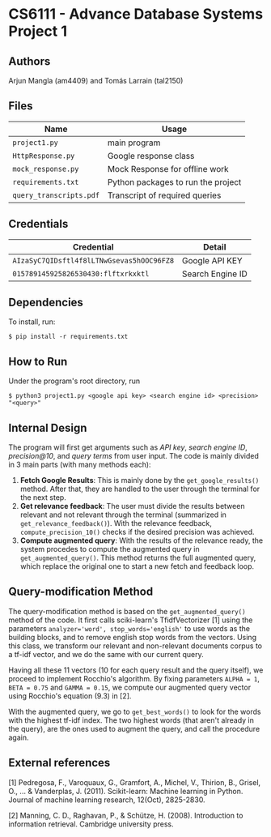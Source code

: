 # CS6111 - Advance Database Systems Project 1
## Authors
Arjun Mangla (am4409) and Tomás Larrain (tal2150)
## Files

Name | Usage
--- | ---
``project1.py`` | main program
``HttpResponse.py`` | Google response class
``mock_response.py`` | Mock Response for offline work
``requirements.txt`` | Python packages to run the project
``query_transcripts.pdf`` | Transcript of required queries

## Credentials
Credential | Detail
--- | ---
``AIzaSyC7QIDsftl4f8lLTNwGsevas5hOOC96FZ8`` | Google API KEY
``015789145925826530430:flftxrkxktl`` | Search Engine ID

## Dependencies
To install, run:

  `$ pip install -r requirements.txt`

## How to Run
Under the program's root directory, run

`
$ python3 project1.py <google api key> <search engine id> <precision> "<query>"
`

## Internal Design

The program will first get arguments such as _API key_, _search engine ID_, _precision@10_, and _query terms_ from user input. The code is mainly divided in 3 main parts (with many methods each):
1. **Fetch Google Results**: This is mainly done by the ``get_google_results()`` method. After that, they are handled to the user through the terminal for the next step.
2. **Get relevance feedback**: The user must divide the results between relevant and not relevant through the terminal (summarized in ``get_relevance_feedback()``). With the relevance feedback, ``compute_precision_10()`` checks if the desired precision was achieved.
3. **Compute augmented query**: With the results of the relevance ready, the system procedes to compute the augmented query in ``get_augmented_query()``. This method returns the full augmented query, which replace the original one to start a new fetch and feedback loop.

## Query-modification Method

The query-modification method is based on the ``get_augmented_query()`` method of the code. It first calls sciki-learn's TfidfVectorizer [1] using the parameters ``analyzer='word', stop_words='english'`` to use words as the building blocks, and to remove english stop words from the vectors. Using this class, we transform our relevant and non-relevant documents corpus to a tf-idf vector, and we do the same with our current query.

Having all these 11 vectors (10 for each query result and the query itself), we proceed to implement Rocchio's algorithm. By fixing parameters ``ALPHA = 1``, ``BETA = 0.75`` and ``GAMMA = 0.15``, we compute our augmented query vector using Rocchio's equation (9.3) in [2].

With the augmented query, we go to ``get_best_words()`` to look for the words with the highest tf-idf index. The two highest words (that aren't already in the query), are the ones used to augment the query, and call the procedure again.

## External references
[1] Pedregosa, F., Varoquaux, G., Gramfort, A., Michel, V., Thirion, B., Grisel, O., ... & Vanderplas, J. (2011). Scikit-learn: Machine learning in Python. Journal of machine learning research, 12(Oct), 2825-2830.

[2] Manning, C. D., Raghavan, P., & Schütze, H. (2008). Introduction to information retrieval. Cambridge university press.